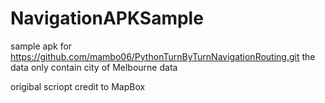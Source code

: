 # NavigationAPKSample

sample apk for https://github.com/mambo06/PythonTurnByTurnNavigationRouting.git
the data only contain city of Melbourne data

origibal scriopt credit to MapBox
